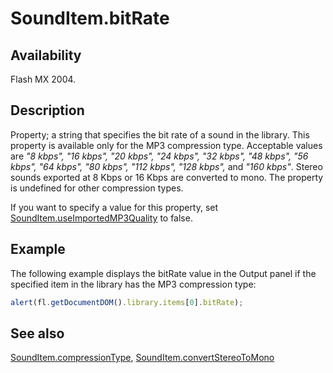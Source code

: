 # SoundItem.bitRate

## Availability

Flash MX 2004.

## Description

Property; a string that specifies the bit rate of a sound in the library. This property is available only for the MP3 compression type. Acceptable values are *"8 kbps", "16 kbps", "20 kbps", "24 kbps", "32 kbps", "48 kbps", "56 kbps", "64 kbps", "80 kbps", "112 kbps", "128 kbps",* and *"160 kbps"*. Stereo sounds exported at 8 Kbps or 16 Kbps are converted to mono. The property is undefined for other compression types.

If you want to specify a value for this property, set [SoundItem.useImportedMP3Quality](../SoundItem_object/SoundItem13.md) to false.

## Example

The following example displays the bitRate value in the Output panel if the specified item in the library has the MP3 compression type:

```javascript
alert(fl.getDocumentDOM().library.items[0].bitRate);
```

## See also

[SoundItem.compressionType](../SoundItem_object/SoundItem2.md), [SoundItem.convertStereoToMono](../SoundItem_object/SoundItem3.md)
